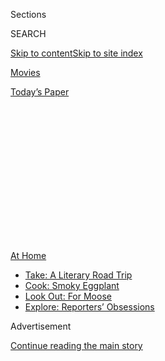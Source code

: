 <div id="app">

<div>

<div>

<div>

<div class="NYTAppHideMasthead css-1q2w90k e1suatyy0">

<div class="section css-ui9rw0 e1suatyy2">

<div class="css-eph4ug er09x8g0">

<div class="css-6n7j50">

</div>

<span class="css-1dv1kvn">Sections</span>

<div class="css-10488qs">

<span class="css-1dv1kvn">SEARCH</span>

</div>

[Skip to content](#site-content)[Skip to site
index](#site-index)

</div>

<div id="masthead-section-label" class="css-1wr3we4 eaxe0e00">

[Movies](https://www.nytimes.com/section/movies)

</div>

<div class="css-10698na e1huz5gh0">

</div>

</div>

<div id="masthead-bar-one" class="section hasLinks css-15hmgas e1csuq9d3">

<div class="css-uqyvli e1csuq9d0">

</div>

<div class="css-1uqjmks e1csuq9d1">

</div>

<div class="css-9e9ivx">

[](https://myaccount.nytimes.com/auth/login?response_type=cookie&client_id=vi)

</div>

<div class="css-1bvtpon e1csuq9d2">

[Today’s
Paper](https://www.nytimes.com/section/todayspaper)

</div>

</div>

</div>

</div>

<div data-aria-hidden="false">

<div id="site-content" data-role="main">

<div>

<div class="css-1aor85t" style="opacity:0.000000001;z-index:-1;visibility:hidden">

<div class="css-1hqnpie">

<div class="css-epjblv">

<span class="css-17xtcya">[Movies](/section/movies)</span><span class="css-x15j1o">|</span><span class="css-fwqvlz">9
Great Movies to Stream on
Peacock</span>

</div>

<div class="css-k008qs">

<div class="css-1iwv8en">

<span class="css-18z7m18"></span>

<div>

</div>

</div>

<span class="css-1n6z4y">https://nyti.ms/2P7z1m5</span>

<div class="css-1705lsu">

<div class="css-4xjgmj">

<div class="css-4skfbu" data-role="toolbar" data-aria-label="Social Media Share buttons, Save button, and Comments Panel with current comment count" data-testid="share-tools">

  - 
  - 
  - 
  - 
    
    <div class="css-6n7j50">
    
    </div>

  - 

</div>

</div>

</div>

</div>

</div>

</div>

<div id="NYT_TOP_BANNER_REGION" class="css-13pd83m">

<div>

<div id="maps-athome-menu" class="section interactive-content interactive-size-medium css-1edisqu">

<div class="css-17ih8de interactive-body">

<div class="at-home-nav__innerContainer">

<div class="at-home-nav__title">

[At
Home](https://www.nytimes.com/spotlight/at-home?action=click&pgtype=Article&state=default&region=TOP_BANNER&context=at_home_menu)

</div>

  - [Take: A Literary Road
    Trip](https://www.nytimes.com/2020/07/28/books/time-for-a-literary-road-trip.html?action=click&pgtype=Article&state=default&region=TOP_BANNER&context=at_home_menu)
  - [Cook: Smoky
    Eggplant](https://www.nytimes.com/2020/07/29/magazine/bored-with-your-home-cooking-some-smoky-eggplant-will-fix-that.html?action=click&pgtype=Article&state=default&region=TOP_BANNER&context=at_home_menu)
  - [Look Out: For
    Moose](https://www.nytimes.com/2020/07/27/travel/moose-michigan-isle-royale.html?action=click&pgtype=Article&state=default&region=TOP_BANNER&context=at_home_menu)
  - [Explore: Reporters’
    Obsessions](https://www.nytimes.com/interactive/2020/at-home/even-more-reporters-editors-diaries-lists-recommendations.html?action=click&pgtype=Article&state=default&region=TOP_BANNER&context=at_home_menu)

</div>

</div>

</div>

</div>

</div>

<div id="top-wrapper" class="css-1sy8kpn">

<div id="top-slug" class="css-l9onyx">

Advertisement

</div>

[Continue reading the main
story](#after-top)

<div class="ad top-wrapper" style="text-align:center;height:100%;display:block;min-height:250px">

<div id="top" class="place-ad" data-position="top" data-size-key="top">

</div>

</div>

<div id="after-top">

</div>

</div>

<div>

<div id="sponsor-wrapper" class="css-1hyfx7x">

<div id="sponsor-slug" class="css-19vbshk">

Supported by

</div>

[Continue reading the main
story](#after-sponsor)

<div id="sponsor" class="ad sponsor-wrapper" style="text-align:center;height:100%;display:block">

</div>

<div id="after-sponsor">

</div>

</div>

<div class="css-186x18t">

</div>

<div class="css-1vkm6nb ehdk2mb0">

# 9 Great Movies to Stream on Peacock

</div>

Dive into the new NBCUniversal streaming service to discover these
excellent (and free) options.

<div class="css-79elbk" data-testid="photoviewer-wrapper">

<div class="css-z3e15g" data-testid="photoviewer-wrapper-hidden">

</div>

<div class="css-1a48zt4 ehw59r15" data-testid="photoviewer-children">

![<span class="css-16f3y1r e13ogyst0" data-aria-hidden="true">John
Goodman in
“Matinee.”</span><span class="css-cnj6d5 e1z0qqy90" itemprop="copyrightHolder"><span class="css-1ly73wi e1tej78p0">Credit...</span><span><span>Universal
Pictures</span></span></span>](https://static01.nyt.com/images/2020/07/28/arts/peacock1/peacock1-articleLarge-v3.jpg?quality=75&auto=webp&disable=upscale)

</div>

</div>

<div class="css-18e8msd">

<div class="css-vp77d3 epjyd6m0">

<div class="css-1baulvz">

By <span class="css-1baulvz last-byline" itemprop="name">Amy
Nicholson</span>

</div>

</div>

  - July 29,
    2020

  - 
    
    <div class="css-4xjgmj">
    
    <div class="css-d8bdto" data-role="toolbar" data-aria-label="Social Media Share buttons, Save button, and Comments Panel with current comment count" data-testid="share-tools">
    
      - 
      - 
      - 
      - 
        
        <div class="css-6n7j50">
        
        </div>
    
      - 
    
    </div>
    
    </div>

</div>

</div>

<div class="section meteredContent css-1r7ky0e" name="articleBody" itemprop="articleBody">

<div class="css-1fanzo5 StoryBodyCompanionColumn">

<div class="css-53u6y8">

[Peacock has taken
wing](https://www.nytimes.com/2020/07/13/business/media/nbc-peacock-streaming.html),
and NBCUniversal’s streaming service distinguishes itself from fellow
newcomers Disney+ and HBO Max by offering 15,000 hours of film and TV
for free, if viewers are willing to tolerate ad breaks. With enough
entertainment to stretch to March 2022 without sleeping, where to begin?
The Universal monsters, [like the Mummy and the Wolf
Man](https://www.nytimes.com/2020/02/27/movies/the-invisible-man-universal.html),
are an obvious start. Other self-celebratory categories on the home page
include movies starring “S.N.L.” alums and a salute to Alfred Hitchcock,
who was loyal to the studio for 43 years.

Build your own double feature of the 1957 sci-fi movie “The Incredible
Shrinking Man” and Lily Tomlin’s 1981 rejoinder, “The Incredible
Shrinking Woman,” or pair two fast-paced flicks set amid the chaos of a
daily newspaper: “The Front Page” (1974), starring Walter Matthau and
Jack Lemmon, and Ron Howard’s “The Paper” (1994), in which Michael
Keaton and Glenn Close battle for control of a story that could send two
Black teenagers to jail. Eclectic to a fault, the service has a film for
every mood. Here are nine of our
favorites.

## ‘Wild Style’

[S](https://www.peacocktv.com/watch/asset/movies/music/wild-style/79ccabbc-5c57-3f8d-9047-553b9e3843c4)[*tream
it
here.*](https://www.peacocktv.com/watch/asset/movies/music/wild-style/79ccabbc-5c57-3f8d-9047-553b9e3843c4)

</div>

</div>

<div class="css-79elbk" data-testid="photoviewer-wrapper">

<div class="css-z3e15g" data-testid="photoviewer-wrapper-hidden">

</div>

<div class="css-1a48zt4 ehw59r15" data-testid="photoviewer-children">

![<span class="css-16f3y1r e13ogyst0" data-aria-hidden="true">The Rock
Steady Crew in a scene from “Wild
Style.”</span><span class="css-cnj6d5 e1z0qqy90" itemprop="copyrightHolder"><span class="css-1ly73wi e1tej78p0">Credit...</span><span>Marty
Cooper</span></span>](https://static01.nyt.com/images/2020/07/28/arts/peacock2/peacock2-articleLarge.jpg?quality=75&auto=webp&disable=upscale)

</div>

</div>

<div class="css-1fanzo5 StoryBodyCompanionColumn">

<div class="css-53u6y8">

When Fab 5 Freddy spray-painted soup cans on a subway train, it was an
announcement that the guardians of fine art had to shove over for a
generation of kids from Brooklyn and the South Bronx. The director
Charlie Ahearn grabbed his camera to capture the scene, and his
loose-limbed, ad-libbed feature would become hip-hop’s first (and
arguably, best) film. “Wild Style” is as authentic in sound — in one
scene, Grandmaster Flash D.J.s in his own kitchen — as it is in spirit.
The climactic concert at the East River Park Amphitheater was shot
without a permit, twice. As the star Lee Quiñones, whose bright pieces
are now in the Whitney’s permanent collection, once scribbled, “Graffiti
is art and if art is a crime, please God, forgive me.”

</div>

</div>

<div class="css-1fanzo5 StoryBodyCompanionColumn">

<div class="css-53u6y8">

## ‘High Art’

[*Stream it
here.*](https://www.peacocktv.com/watch/asset/movies/drama/high-art/73784198-dcd8-3d5c-bee8-8dd75ab75a7a)

</div>

</div>

<div class="css-cfo9c3">

</div>

<div class="css-1fanzo5 StoryBodyCompanionColumn">

<div class="css-53u6y8">

At the height of ’90s heroin chic, Lisa Cholodenko wowed Sundance with
this erotic drama about an ambitious young magazine editor named Syd
(Radha Mitchell) and her neighbor, Lucy, a dissolute photographer (a
phenomenal Ally Sheedy). Lucy is the grande dame of the upstairs drug
den where her German girlfriend (Patricia Clarkson), hair in a slovenly
Bardot bouffant, glowers at her love rival in a haze. Mesmerizing and
intelligent, Cholodenko’s debut is about the need to see and be seen,
from Syd’s power struggle against her demeaning male boss to Lucy’s
efforts to sober up and shoot her comeback cover story.

## ‘Hold Back the Dawn’

[*Stream it
here.*](https://www.peacocktv.com/watch/asset/movies/drama/hold-back-the-dawn/b990b31a-4ace-302f-ba0c-7d0d57a1e42f)

Consider the screenwriters Billy Wilder and Charles Brackett’s
criminally underseen picture a hard-luck counterpart to “Casablanca.”
While Bogey and Bergman cooled their heels in a swanky nightclub, other
European war refugees assembled on the Mexican border, where Charles
Boyer’s Romanian gigolo lucks into a room at the crowded Hotel Esperanza
only because its occupant committed suicide that morning. When an
immigration agent who misquotes the text on the Statue of Liberty
predicts a five- to eight-year wait, the playboy schemes to marry an
American. Once he slides a borrowed ring on the finger of an innocent
tourist ([Olivia de
Havilland](https://www.nytimes.com/2020/07/26/movies/olivia-de-havilland-dead.html),
luminous as ever), the callous groom is caught in his own squeeze. Can
he cross legally into the States before the ring’s rightful owner, a
showgirl played by Paulette Goddard, exposes his ruse?

## ‘Bug’

[*Stream it
here.*](https://www.peacocktv.com/watch/asset/movies/thriller/bug/638239f5-0e3e-338f-8448-a3e55aeb9a24)

</div>

</div>

<div class="css-79elbk" data-testid="photoviewer-wrapper">

<div class="css-z3e15g" data-testid="photoviewer-wrapper-hidden">

</div>

<div class="css-1a48zt4 ehw59r15" data-testid="photoviewer-children">

<div class="css-1xdhyk6 erfvjey0">

<span class="css-1ly73wi e1tej78p0">Image</span>

<div class="css-zjzyr8">

<div data-testid="lazyimage-container" style="height:255.20000000000002px">

</div>

</div>

</div>

<span class="css-16f3y1r e13ogyst0" data-aria-hidden="true">Ashley Judd
in
“Bug.”</span><span class="css-cnj6d5 e1z0qqy90" itemprop="copyrightHolder"><span class="css-1ly73wi e1tej78p0">Credit...</span><span>Anthony
Friedkin/Lionsgate</span></span>

</div>

</div>

<div class="css-1fanzo5 StoryBodyCompanionColumn">

<div class="css-53u6y8">

Sick of staring at the same walls? Find catharsis in the claustrophobic
infatuation between a lonely hearts barmaid, Agnes (Ashley Judd), and
the conspiracy theorist (Michael Shannon) who moves into her motel room
and promptly plasters it in tinfoil. “Bug” has the lean energy of a
debut feature. Yet the director William Friedkin, in his 70s at the
time, and the screenwriter Tracy Letts, adapting his own play, had
nothing to prove except the thrill of a small story viciously told.
Shannon, who originated the role onstage, turns in a barnstorming
performance.

</div>

</div>

<div class="css-1fanzo5 StoryBodyCompanionColumn">

<div class="css-53u6y8">

## ‘Dave Made a Maze’

[*Stream it
here.*](https://www.peacocktv.com/watch/asset/movies/comedy/dave-made-a-maze/23c9a70b-1953-3e97-ab47-474c8369f657)

</div>

</div>

<div class="css-cfo9c3">

</div>

<div class="css-1fanzo5 StoryBodyCompanionColumn">

<div class="css-53u6y8">

The first-time filmmaker Bill Watterson scrounged 30,000 feet of
cardboard to build this microbudget monument to practical effects. Over
a lost weekend, the flighty artist Dave (Nick Thune) builds a living
room play fort that, once entered by his girlfriend and a documentary
crew, unfolds into a labyrinth complete with a deadly Minotaur. Here,
sliced necks spurt red confetti, and when survivors crawl through
hole-punched hexagonal tunnels that harken to “2001: A Space Odyssey”
and flee origami cranes in a homage to the trash compactor scene in
“Star Wars,” the effect feels both recycled — literally — and
ingenious.

## ‘The Best Little Whorehouse in Texas’

[*Stream it
here.*](https://www.peacocktv.com/watch/asset/movies/musical/the-best-little-whorehouse-in-texas/1d2e374d-b059-3971-93fe-9d87b979238d)

</div>

</div>

<div class="css-cfo9c3">

</div>

<div class="css-1fanzo5 StoryBodyCompanionColumn">

<div class="css-53u6y8">

The culture wars were never fought with more cheer than in this 1982
musical in which a tinpot TV moralizer (Dom DeLuise) crusades to close
down the Chicken Ranch, a brothel headed by Mona Stangley (Dolly
Parton), a madam who makes entertaining the A\&M football team seem as
wholesome as pouring lemonade at the library. (She’s even dating the
sheriff, played by Burt Reynolds.) DeLuise lampoons a now-familiar cable
news type, a hypocrite who rages about liars and sinners in a phony
Texan accent. At the same time, the lily-livered governor (Charles
Durning, who scored an Oscar nomination for the part) is beholden only
to polls. The director Colin Higgins’s take on the Broadway hit is a
charm offensive — perhaps offensively so for those doing a double-take
at its ecstatically content prostitutes. Still, no one can resist Parton
serenading Reynolds with her showstopping hit, “I Will Always Love You.”

## ‘Desire’

[*Stream it
here.*](https://www.peacocktv.com/watch/asset/movies/comedy/desire/cedfbfd1-21e1-30b4-9659-af7eca7ee4db)

Six years after their clench in “Morocco,” the oil-and-vinegar combo of
a slithery Marlene Dietrich and a straight-shooting Gary Cooper was
revived for a fizzy caper flick about a scammer who slips purloined
pearls into a stranger’s pocket and stalks him through Spain conniving
how to swipe them back. “The only film I need not be ashamed of is
‘Desire,’” declared Dietrich, who slinks through the movie outlined in
feathers and furs. As for Cooper, he speaks for her fans when he swoons,
“First you throw mud in my face, then you want me to kiss your hand.
Continental.”

</div>

</div>

<div class="css-1fanzo5 StoryBodyCompanionColumn">

<div class="css-53u6y8">

## ‘The Paperboy’

[*Stream it
here.*](https://www.peacocktv.com/watch/asset/movies/drama/the-paperboy/8fc4c4a1-03d4-3399-bd89-892b6f50b3e8)

</div>

</div>

<div class="css-79elbk" data-testid="photoviewer-wrapper">

<div class="css-z3e15g" data-testid="photoviewer-wrapper-hidden">

</div>

<div class="css-1a48zt4 ehw59r15" data-testid="photoviewer-children">

<div class="css-1xdhyk6 erfvjey0">

<span class="css-1ly73wi e1tej78p0">Image</span>

<div class="css-zjzyr8">

<div data-testid="lazyimage-container" style="height:257.1333333333334px">

</div>

</div>

</div>

<span class="css-16f3y1r e13ogyst0" data-aria-hidden="true">Nicole
Kidman in “The
Paperboy.”</span><span class="css-cnj6d5 e1z0qqy90" itemprop="copyrightHolder"><span class="css-1ly73wi e1tej78p0">Credit...</span><span>Anne
Marie Fox/Millennium Entertainment</span></span>

</div>

</div>

<div class="css-1fanzo5 StoryBodyCompanionColumn">

<div class="css-53u6y8">

Fans of Lee Daniels’s Southern-fried gothic are committed, in the sense
that the gatekeepers of good taste might pinion them in a straitjacket.
As pulpy as its title, “The Paperboy” is a sweathouse of pheromones set
in the Florida swamps where the death-row convict Hillary Van Wetter
(John Cusack) has lured two reporters (Matthew McConaughey and David
Oyelowo), one besotted pen pal (Nicole Kidman) and a college kid (Zac
Efron) who lusts after Kidman’s character while the camera drools over
him. Little that follows is suitable for print, which is part of the
fun. Kidman’s bravura performance makes audiences feel like they pressed
play on a fugue state and, afterward, can’t quite believe certain scenes
were real until someone else watches the film and confirms that, yes,
Kidman did straddle Efron and bellow, “If anyone’s going to pee on him,
it’s going to be me\!” Tag, you’re it.

## ‘Matinee’

[*Stream it
here.*](https://www.peacocktv.com/watch/asset/movies/comedy/matinee/27ce4010-3b5f-3a8c-822b-1783265919be)

</div>

</div>

<div class="css-cfo9c3">

</div>

<div class="css-1fanzo5 StoryBodyCompanionColumn">

<div class="css-53u6y8">

It’s October 1962 in Key West and the brothers Gene and Dennis are
scared of everything. The Cuban Missile Crisis is unfolding 90 miles
away and, closer to home, the gleeful schlockmeister Lawrence Woolsey
(John Goodman) has rolled into town to promote his new chiller, “Mant\!”
The boys can’t tell which is their more immediate threat: a classmate
warning that duck and cover won’t save them from the atomic bomb, or the
local bully wearing a promotional rubber ant suit. “It takes a lot more
to scare people these days,” sighs Woolsey. “Too much competition.” But
when Woolsey traces his line of work back to the first cave man chased
by a mammoth, this nostalgic comedy blooms into the director Joe Dante’s
love letter to the movies in all their mutations.

</div>

</div>

</div>

<div>

</div>

<div>

</div>

<div>

</div>

<div>

<div id="bottom-wrapper" class="css-1ede5it">

<div id="bottom-slug" class="css-l9onyx">

Advertisement

</div>

[Continue reading the main
story](#after-bottom)

<div id="bottom" class="ad bottom-wrapper" style="text-align:center;height:100%;display:block;min-height:90px">

</div>

<div id="after-bottom">

</div>

</div>

</div>

</div>

</div>

## Site Index

<div>

</div>

## Site Information Navigation

  - [© <span>2020</span> <span>The New York Times
    Company</span>](https://help.nytimes.com/hc/en-us/articles/115014792127-Copyright-notice)

<!-- end list -->

  - [NYTCo](https://www.nytco.com/)
  - [Contact
    Us](https://help.nytimes.com/hc/en-us/articles/115015385887-Contact-Us)
  - [Work with us](https://www.nytco.com/careers/)
  - [Advertise](https://nytmediakit.com/)
  - [T Brand Studio](http://www.tbrandstudio.com/)
  - [Your Ad
    Choices](https://www.nytimes.com/privacy/cookie-policy#how-do-i-manage-trackers)
  - [Privacy](https://www.nytimes.com/privacy)
  - [Terms of
    Service](https://help.nytimes.com/hc/en-us/articles/115014893428-Terms-of-service)
  - [Terms of
    Sale](https://help.nytimes.com/hc/en-us/articles/115014893968-Terms-of-sale)
  - [Site
    Map](https://spiderbites.nytimes.com)
  - [Help](https://help.nytimes.com/hc/en-us)
  - [Subscriptions](https://www.nytimes.com/subscription?campaignId=37WXW)

</div>

</div>

</div>

</div>
